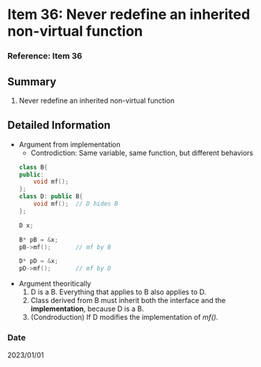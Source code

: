 # Item 36: Never redefine an inherited non-virtual function

### Reference: Item 36

## Summary
1. Never redefine an inherited non-virtual function

    
## Detailed Information
- Argument from implementation
    - Controdiction: Same variable, same function, but different behaviors
    ~~~c++
    class B{
    public:
        void mf();
    };
    class D: public B{
        void mf();  // D hides B
    };

    D x;

    B* pB = &x;
    pB->mf();       // mf by B

    D* pD = &x;
    pD->mf();       // mf by D
    ~~~
- Argument theoritically
    1. D is a B. Everything that applies to B also applies to D.
    2. Class derived from B must inherit both the interface and the **implementation**, because D is a B.
    3. (Condroduction) If D modifies the implementation of *mf().*

### Date
2023/01/01